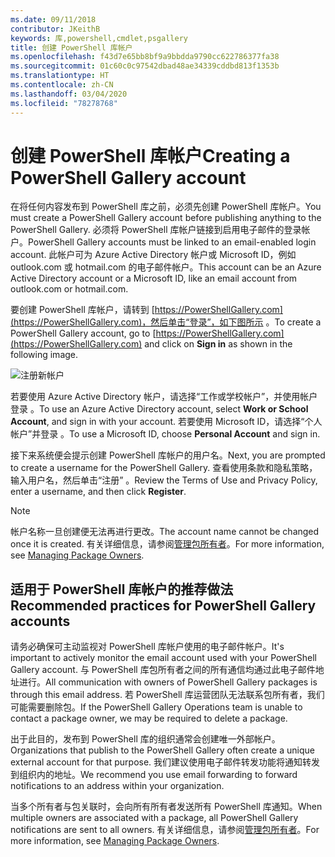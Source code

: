 ```yaml
---
ms.date: 09/11/2018
contributor: JKeithB
keywords: 库,powershell,cmdlet,psgallery
title: 创建 PowerShell 库帐户
ms.openlocfilehash: f43d7e65bb8bf9a9bbdda9790cc622786377fa38
ms.sourcegitcommit: 01c60c0c97542dbad48ae34339cddbd813f1353b
ms.translationtype: HT
ms.contentlocale: zh-CN
ms.lasthandoff: 03/04/2020
ms.locfileid: "78278768"
---
```

# <a name="creating-a-powershell-gallery-account"></a><span data-ttu-id="fb9c5-103">创建 PowerShell 库帐户</span><span class="sxs-lookup"><span data-stu-id="fb9c5-103">Creating a PowerShell Gallery account</span></span>

<span data-ttu-id="fb9c5-104">在将任何内容发布到 PowerShell 库之前，必须先创建 PowerShell 库帐户。</span><span class="sxs-lookup"><span data-stu-id="fb9c5-104">You must create a PowerShell Gallery account before publishing anything to the PowerShell Gallery.</span></span>
<span data-ttu-id="fb9c5-105">必须将 PowerShell 库帐户链接到启用电子邮件的登录帐户。</span><span class="sxs-lookup"><span data-stu-id="fb9c5-105">PowerShell Gallery accounts must be linked to an email-enabled login account.</span></span> <span data-ttu-id="fb9c5-106">此帐户可为 Azure Active Directory 帐户或 Microsoft ID，例如 outlook.com 或 hotmail.com 的电子邮件帐户。</span><span class="sxs-lookup"><span data-stu-id="fb9c5-106">This account can be an Azure Active Directory account or a Microsoft ID, like an email account from outlook.com or hotmail.com.</span></span>

<span data-ttu-id="fb9c5-107">要创建 PowerShell 库帐户，请转到 [https://PowerShellGallery.com](https://PowerShellGallery.com)，然后单击“登录”，如下图所示  。</span><span class="sxs-lookup"><span data-stu-id="fb9c5-107">To create a PowerShell Gallery account, go to [https://PowerShellGallery.com](https://PowerShellGallery.com) and click on **Sign in** as shown in the following image.</span></span>

![注册新帐户](media/creating-an-account/CreateAccount-Register.png)

<span data-ttu-id="fb9c5-109">若要使用 Azure Active Directory 帐户，请选择“工作或学校帐户”，并使用帐户登录  。</span><span class="sxs-lookup"><span data-stu-id="fb9c5-109">To use an Azure Active Directory account, select **Work or School Account**, and sign in with your account.</span></span> <span data-ttu-id="fb9c5-110">若要使用 Microsoft ID，请选择“个人帐户”并登录  。</span><span class="sxs-lookup"><span data-stu-id="fb9c5-110">To use a Microsoft ID, choose **Personal Account** and sign in.</span></span>

<span data-ttu-id="fb9c5-111">接下来系统便会提示创建 PowerShell 库帐户的用户名。</span><span class="sxs-lookup"><span data-stu-id="fb9c5-111">Next, you are prompted to create a username for the PowerShell Gallery.</span></span> <span data-ttu-id="fb9c5-112">查看使用条款和隐私策略，输入用户名，然后单击“注册”  。</span><span class="sxs-lookup"><span data-stu-id="fb9c5-112">Review the Terms of Use and Privacy Policy, enter a username, and then click **Register**.</span></span>

> [!NOTE]
> <span data-ttu-id="fb9c5-113">帐户名称一旦创建便无法再进行更改。</span><span class="sxs-lookup"><span data-stu-id="fb9c5-113">The account name cannot be changed once it is created.</span></span> <span data-ttu-id="fb9c5-114">有关详细信息，请参阅[管理包所有者](managing-package-owners.md)。</span><span class="sxs-lookup"><span data-stu-id="fb9c5-114">For more information, see [Managing Package Owners](managing-package-owners.md).</span></span>

## <a name="recommended-practices-for-powershell-gallery-accounts"></a><span data-ttu-id="fb9c5-115">适用于 PowerShell 库帐户的推荐做法</span><span class="sxs-lookup"><span data-stu-id="fb9c5-115">Recommended practices for PowerShell Gallery accounts</span></span>

<span data-ttu-id="fb9c5-116">请务必确保可主动监视对 PowerShell 库帐户使用的电子邮件帐户。</span><span class="sxs-lookup"><span data-stu-id="fb9c5-116">It's important to actively monitor the email account used with your PowerShell Gallery account.</span></span> <span data-ttu-id="fb9c5-117">与 PowerShell 库包所有者之间的所有通信均通过此电子邮件地址进行。</span><span class="sxs-lookup"><span data-stu-id="fb9c5-117">All communication with owners of PowerShell Gallery packages is through this email address.</span></span> <span data-ttu-id="fb9c5-118">若 PowerShell 库运营团队无法联系包所有者，我们可能需要删除包。</span><span class="sxs-lookup"><span data-stu-id="fb9c5-118">If the PowerShell Gallery Operations team is unable to contact a package owner, we may be required to delete a package.</span></span>

<span data-ttu-id="fb9c5-119">出于此目的，发布到 PowerShell 库的组织通常会创建唯一外部帐户。</span><span class="sxs-lookup"><span data-stu-id="fb9c5-119">Organizations that publish to the PowerShell Gallery often create a unique external account for that purpose.</span></span> <span data-ttu-id="fb9c5-120">我们建议使用电子邮件转发功能将通知转发到组织内的地址。</span><span class="sxs-lookup"><span data-stu-id="fb9c5-120">We recommend you use email forwarding to forward notifications to an address within your organization.</span></span>

<span data-ttu-id="fb9c5-121">当多个所有者与包关联时，会向所有所有者发送所有 PowerShell 库通知。</span><span class="sxs-lookup"><span data-stu-id="fb9c5-121">When multiple owners are associated with a package, all PowerShell Gallery notifications are sent to all owners.</span></span> <span data-ttu-id="fb9c5-122">有关详细信息，请参阅[管理包所有者](managing-package-owners.md)。</span><span class="sxs-lookup"><span data-stu-id="fb9c5-122">For more information, see [Managing Package Owners](managing-package-owners.md).</span></span>
